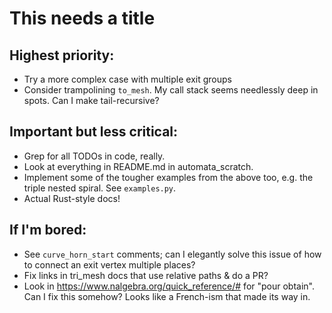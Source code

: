 # This needs a title

## Highest priority:

- Try a more complex case with multiple exit groups
- Consider trampolining `to_mesh`.  My call stack seems needlessly
  deep in spots.  Can I make tail-recursive?

## Important but less critical:

- Grep for all TODOs in code, really.
- Look at everything in README.md in automata_scratch.
- Implement some of the tougher examples from the above too, e.g. the
  triple nested spiral.  See `examples.py`.
- Actual Rust-style docs!

## If I'm bored:

- See `curve_horn_start` comments; can I elegantly solve this issue of
  how to connect an exit vertex multiple places?
- Fix links in tri_mesh docs that use relative paths & do a PR?
- Look in https://www.nalgebra.org/quick_reference/# for "pour
  obtain".  Can I fix this somehow?  Looks like a French-ism that made
  its way in.
